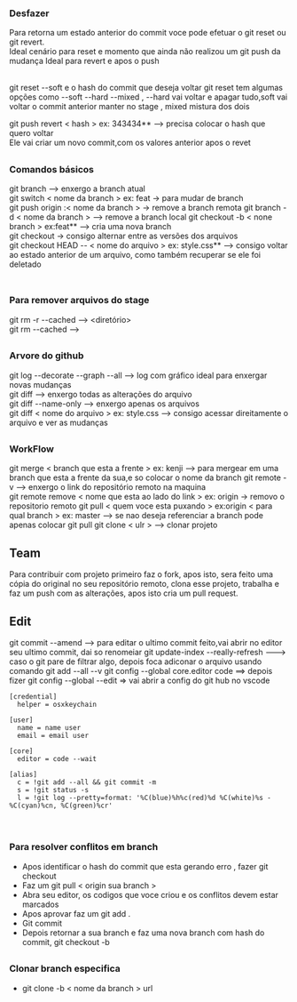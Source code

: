 ### Desfazer

Para retorna um estado anterior do commit voce pode efetuar o git reset ou git revert. </br>
Ideal cenário para reset e momento que ainda não realizou um git push da mudança
Ideal para revert e apos o push

</br>
git reset --soft e o hash do commit que deseja voltar
git reset tem algumas opções como --soft --hard --mixed , --hard vai voltar e apagar tudo,soft vai voltar o commit anterior manter no stage , mixed mistura dos dois
</br>

git push revert < hash > ex: 343434** --> precisa colocar o hash que quero voltar</br>
Ele vai criar um novo commit,com os valores anterior apos o revet

##

### Comandos básicos
git branch --> enxergo a branch atual</br>
git switch < nome da branch > ex: feat -> para mudar de branch</br>
git push origin :< nome da branch >  -> remove a branch remota
git branch -d < nome da branch >  --> remove a branch local
git checkout -b < none branch > ex:feat** --> cria uma nova branch</br>
git checkout -> consigo alternar entre as versões dos arquivos</br>
git checkout HEAD -- < nome do arquivo > ex: style.css** --> consigo voltar ao estado anterior de um arquivo, como também recuperar se ele foi deletado</br>
</br>

##

### Para remover arquivos do stage 

git rm -r --cached --> <diretório>
</br>
git rm --cached  --> <arquivo>
</br>  

  
##

### Arvore do github
git log --decorate  --graph --all --> log com gráfico ideal para enxergar novas mudanças</br>
git diff --> enxergo todas as alterações do arquivo </br>
git diff --name-only --> enxergo apenas os arquivos </br>
git diff < nome do arquivo > ex: style.css --> consigo acessar direitamente o arquivo e ver as mudanças </br>


##

### WorkFlow

git merge < branch que esta a frente > ex: kenji --> para mergear em uma branch que esta a frente da sua,e so colocar o nome da branch
git remote -v --> enxergo o link do repositório remoto na maquina</br>
git remote remove < nome que esta ao lado do link > ex: origin -> removo o repositorio remoto
git pull < quem voce esta puxando > ex:origin < para qual branch > ex: master --> se nao deseja referenciar a branch pode apenas colocar git pull
git clone < ulr > --> clonar projeto

## Team
Para contribuir com projeto primeiro faz o fork, apos isto, sera feito uma cópia do original no seu repositório remoto, clona esse projeto, trabalha e faz um push com as alterações, apos isto cria um pull request.
</br>

## Edit
git commit --amend --> para editar o ultimo commit feito,vai abrir no editor seu ultimo commit, dai so renomeiar
git update-index --really-refresh ---> caso o git pare de filtrar algo, depois foca adiconar o arquivo usando comando git add --all --v 
git config --global core.editor code ==> depois fizer git config --global --edit => vai abrir a config do git hub no vscode


```git 
[credential]
  helper = osxkeychain

[user]
  name = name user
  email = email user

[core]
  editor = code --wait

[alias]
  c = !git add --all && git commit -m
  s = !git status -s
  l = !git log --pretty=format: '%C(blue)%h%c(red)%d %C(white)%s - %C(cyan)%cn, %C(green)%cr'



```

##

### Para resolver conflitos em branch
- Apos identificar o hash do commit que esta gerando erro , fazer git checkout <hash do commit>
- Faz um git pull < origin sua branch >
- Abra seu editor, os codigos que voce criou e os conflitos devem estar marcados
- Apos aprovar faz um git add .
- Git commit
- Depois retornar a sua branch  e faz uma nova branch com hash do commit, git checkout -b <branch> <hash do commit>  

##
  
### Clonar branch especifica
- git clone -b   < nome da branch > url




